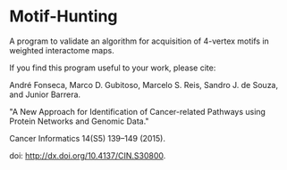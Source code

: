 # Motif-Hunting

A program to validate an algorithm for acquisition of 4-vertex motifs in weighted interactome maps.

If you find this program useful to your work, please cite:

André Fonseca, Marco D. Gubitoso, Marcelo S. Reis, Sandro J. de Souza, and Junior Barrera.

"A New Approach for Identification of Cancer-related Pathways using Protein Networks and Genomic Data."

Cancer Informatics 14(S5) 139–149 (2015).

doi: http://dx.doi.org/10.4137/CIN.S30800.
